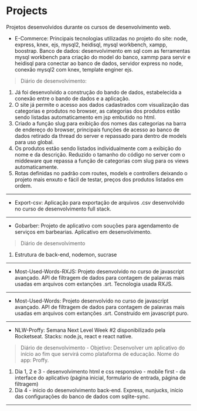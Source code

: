 # Projects
Projetos desenvolvidos durante os cursos de desenvolvimento web.

- E-Commerce: Principais tecnologias utilizadas no projeto do site: node, express, knex, ejs, mysql2, heidisql, mysql workbench, xampp, boostrap.
Banco de dados: desenvolvimento em sql com as ferramentas mysql workbench para criação do model do banco, xammp para servir e heidisql para conectar ao banco de dados,           servidor express no node, conexão mysql2 com knex, template enginer ejs.    
>Diário de desenvolvimento:
1. Já foi desenvolvido a construção do bando de dados, estabelecida a conexão entre o bando de dados e a aplicação.
2. O site já permite o acesso aos dados cadastrados com visualização das categorias e produtos no browser, as categorias dos produtos estão sendo listadas automaticamento em jsp embutido no html.
3. Criado a função slug para exibição dos nomes das categorias na barra de endereço do browser, principais funções de acesso ao banco de dados retirado da thread do server e repassado para dentro de models para uso global.
4. Os produtos estão sendo listados individualmente com a exibição do nome e da descrição. Reduzido o tamanho do código no server com o middeware que repassa a função de categorias com slug para os views automaticamente.
5. Rotas definidas no padrão com routes, models e controllers deixando o projeto mais enxuto e fácil de testar, preços dos produtos listados em ordem.
______

- Export-csv: Aplicação para exportação de arquivos .csv desenvolvido no curso de desenvolvimento full stack.
______

- Gobarber: Projeto de aplicativo com souções para agendamento de serviços em barbearias. Aplicativo em desenvolvimento.
>Diário de desenvolvimento
1. Estrutura de back-end, nodemon, sucrase
______

- Most-Used-Words-RXJS: Projeto desenvolvido no curso de javascript avançado. API de filtragem de dados para contagem de palavras mais usadas em arquivos com extanções .srt. Tecnologia usada RXJS.
______

- Most-Used-Words: Projeto desenvolvido no curso de javascript avançado. API de filtragem de dados para contagem de palavras mais usadas em arquivos com extanções .srt. Construído em javascript puro.
______

- NLW-Proffy: Semana Next Level Week #2 disponibilizado pela Rocketseat. Stacks: node.js, react e react native.
>Diário de desenvolvimento - Objetivo: Desenvolver um aplicativo do início ao fim que servirá como plataforma de educação. Nome do app: Proffy. 
1. Dia 1, 2 e 3 - desenvolvimento html e css responsivo - mobile first - da interface do aplicativo (página inicial, formulario de entrada, página de filtragem)
2. Dia 4 - inicio do desenvolvimento back-end. Express, nunjucks, início das configurações do banco de dados com sqlite-sync.
______





